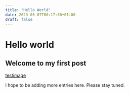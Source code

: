 ```yaml
---
title: "Hello World"
date: 2023-05-07T00:17:50+01:00
draft: false
---
```


# Hello world 
## Welcome to my first post

[testimage](bracknell-capitol-building.jpg)

I hope to be adding more entries here. Please stay tuned.